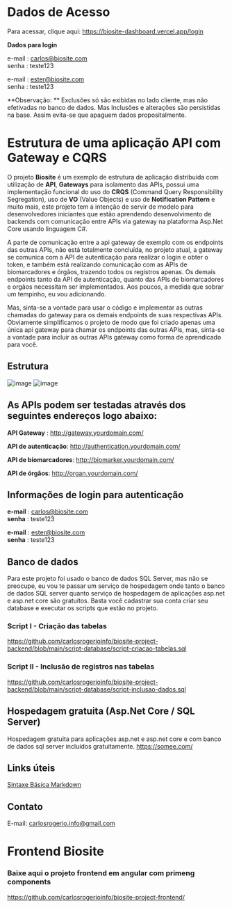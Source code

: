 # Dados de Acesso

Para acessar, clique aqui: https://biosite-dashboard.vercel.app/login<br/>

**Dados para login**

e-mail : carlos@biosite.com<br/>
senha : teste123

e-mail : ester@biosite.com<br/>
senha : teste123<br/>

**Observação: ** Exclusões só são exibidas no lado cliente, mas não efetivadas no banco de dados. Mas Inclusões e alterações são persistidas na base. Assim evita-se que apaguem dados propositalmente.

# Estrutura de uma aplicação API com Gateway e CQRS

O projeto **Biosite** é um exemplo de estrutura de aplicação distribuída com utilização de **API**, **Gateways** para isolamento das APIs, possui uma implementação funcional do uso do **CRQS** (Command Query Responsibility Segregation), uso de **VO** (Value Objects) e uso de **Notification Pattern** e muito mais, este projeto tem a intenção de servir de modelo para desenvolvedores iniciantes que estão aprendendo desenvolvimento de backends com comunicação entre APIs via gateway na plataforma Asp.Net Core usando linguagem C#.

A parte de comunicação entre a api gateway de exemplo com os endpoints das outras APIs, não está totalmente concluída, no projeto atual, a gateway se comunica com a API de autenticação para realizar o login e obter o token, e também está realizando comunicação com as APIs de biomarcadores e órgãos, trazendo todos os registros apenas. Os demais endpoints tanto da API de autenticação, quanto das APIs de biomarcadores e orgãos necessitam ser implementados. Aos poucos, a medida que sobrar um tempinho, eu vou adicionando.

Mas, sinta-se a vontade para usar o código e implementar as outras chamadas do gateway para os demais endpoints de suas respectivas APIs. Obviamente simplificamos o projeto de modo que foi criado apenas uma única api gateway para chamar os endpoints das outras APIs, mas, sinta-se a vontade para incluir as outras APIs gateway como forma de aprendicado para você.

## Estrutura
![image](https://user-images.githubusercontent.com/72615280/184603584-e7506330-86ea-443f-b0ec-b557e7e2fe4b.png)
![image](https://user-images.githubusercontent.com/72615280/184607195-504fd06e-b14e-4590-a34c-7731574ecbcf.png)

## As APIs podem ser testadas através dos seguintes endereços logo abaixo:

**API Gateway** : <a href="http://gateway.yourdomain.com/" target="_blank">http://gateway.yourdomain.com/</a>
  
**API de autenticação**: <a href="http://authentication.yourdomain.com/" target="_blank">http://authentication.yourdomain.com/</a>

**API de biomarcadores**: <a href="http://biomarker.yourdomain.com/" target="_blank">http://biomarker.yourdomain.com/</a>

**API de órgãos**: <a href="http://organ.yourdomain.com/" target="_blank">http://organ.yourdomain.com/</a>

## Informações de login para autenticação

**e-mail** : carlos@biosite.com<br/>
**senha** : teste123

**e-mail** : ester@biosite.com<br/>
**senha** : teste123

## Banco de dados

Para este projeto foi usado o banco de dados SQL Server, mas não se preocupe, eu vou te passar um serviço de hospedagem onde tanto o banco de dados SQL server quanto serviço de hospedagem de aplicações asp.net e asp.net core são gratuítos. Basta você cadastrar sua conta criar seu database e executar os scripts que estão no projeto.

### Script I - Criação das tabelas <br/>
https://github.com/carlosrogerioinfo/biosite-project-backend/blob/main/script-database/script-criacao-tabelas.sql

### Script II - Inclusão de registros nas tabelas <br/>
https://github.com/carlosrogerioinfo/biosite-project-backend/blob/main/script-database/script-inclusao-dados.sql

## Hospedagem gratuita (Asp.Net Core / SQL Server)

Hospedagem gratuita para aplicações asp.net e asp.net core e com banco de dados sql server incluídos gratuitamente.
<a href="https://somee.com/" target="_blank">https://somee.com/</a>

## Links úteis
<a href="https://www.markdownguide.org/basic-syntax/#overview" target="_blank">Sintaxe Básica Markdown</a>

## Contato
E-mail: carlosrogerio.info@gmail.com <br/>

# Frontend Biosite

### Baixe aqui o projeto frontend em angular com primeng components
https://github.com/carlosrogerioinfo/biosite-project-frontend/
